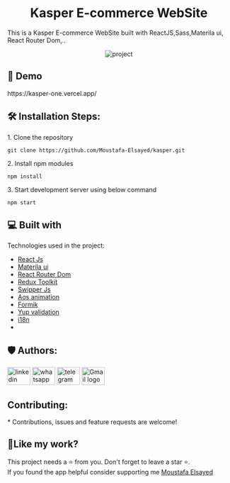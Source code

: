 <h1 align="center">Kasper E-commerce WebSite</h1>
<P>This is a Kasper E-commerce WebSite built with ReactJS,Sass,Materila ui, React Router Dom,..</P>
<p align="center"><img src="https://i.ibb.co/jgGZmVn/2.png" alt="project"></p>

<h2>🚀 Demo</h2>
https://kasper-one.vercel.app/


<h2>🛠️ Installation Steps:</h2>

<p>1. Clone the repository</p>

```
git clone https://github.com/Moustafa-Elsayed/kasper.git
```

<p>2. Install npm modules</p>

```
npm install
```

<p>3. Start development server using below command</p>

```
npm start 
```


  
  
<h2>💻 Built with</h2>

Technologies used in the project:

*  [React Js](https://react.dev/learn) 
*  [Materila ui](https://mui.com/material-ui/getting-started/) 
*  [React Router Dom](https://mui.com/material-ui/getting-started/) 
*  [Redux Toolkit](https://mui.com/material-ui/getting-started/) 
*  [Swipper Js](https://mui.com/material-ui/getting-started/) 
*  [Aos animation](https://mui.com/material-ui/getting-started/)
*  [Formik](www.google.com)
*  [Yup validation](wwww.google.com)
*  [i18n](wwww.google.com)
*  






  


<h2>🛡️ Authors:</h2>
<div align="left">
  <a href="https://www.linkedin.com/in/mostafa-elsayed-9bb2a42b3/"><img src="https://raw.githubusercontent.com/maurodesouza/profile-readme-generator/master/src/assets/icons/social/linkedin/default.svg" width="52" height="40" alt="linkedin logo" /></a>
 <a href="https://wa.me/201002602130"><img src="https://raw.githubusercontent.com/maurodesouza/profile-readme-generator/master/src/assets/icons/social/whatsapp/default.svg" width="52" height="40" alt="whatsapp logo" /></a>
  <a href="https://t.me/01002602130"><img src="https://raw.githubusercontent.com/maurodesouza/profile-readme-generator/master/src/assets/icons/social/telegram/default.svg" width="52" height="40" alt="telegram logo" /></a>
  <a href="mailto:moelsayed949@gmail.com"><img src="https://raw.githubusercontent.com/maurodesouza/profile-readme-generator/master/src/assets/icons/social/gmail/default.svg" width="52" height="40" alt="Gmail logo" /></a>

</div>

<h2> Contributing:</h2>
* Contributions, issues and feature requests are welcome!


<h2>💖Like my work?</h2>

This project needs a ⭐️ from you. Don't forget to leave a star ⭐️.   
If you found the app helpful consider supporting me 
[Moustafa Elsayed](https://github.com/Moustafa-Elsayed)
